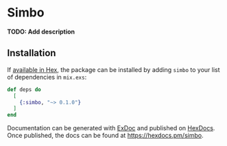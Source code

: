 # Simbo

**TODO: Add description**

## Installation

If [available in Hex](https://hex.pm/docs/publish), the package can be installed
by adding `simbo` to your list of dependencies in `mix.exs`:

```elixir
def deps do
  [
    {:simbo, "~> 0.1.0"}
  ]
end
```

Documentation can be generated with [ExDoc](https://github.com/elixir-lang/ex_doc)
and published on [HexDocs](https://hexdocs.pm). Once published, the docs can
be found at <https://hexdocs.pm/simbo>.

